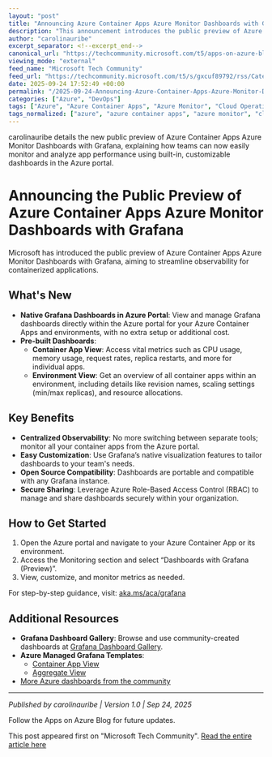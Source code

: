 ```yaml
---
layout: "post"
title: "Announcing Azure Container Apps Azure Monitor Dashboards with Grafana (Public Preview)"
description: "This announcement introduces the public preview of Azure Container Apps Azure Monitor Dashboards with Grafana, allowing developers and teams to seamlessly view, customize, and share Grafana dashboards within the Azure portal. It details new pre-built dashboards, native integration with Azure, and guidance on getting started, aiming to simplify observability and performance monitoring for containerized applications."
author: "carolinauribe"
excerpt_separator: <!--excerpt_end-->
canonical_url: "https://techcommunity.microsoft.com/t5/apps-on-azure-blog/announcing-the-public-preview-of-azure-container-apps-azure/ba-p/4450958"
viewing_mode: "external"
feed_name: "Microsoft Tech Community"
feed_url: "https://techcommunity.microsoft.com/t5/s/gxcuf89792/rss/Category?category.id=Azure"
date: 2025-09-24 17:52:49 +00:00
permalink: "/2025-09-24-Announcing-Azure-Container-Apps-Azure-Monitor-Dashboards-with-Grafana-Public-Preview.html"
categories: ["Azure", "DevOps"]
tags: ["Azure", "Azure Container Apps", "Azure Monitor", "Cloud Operations", "Community", "Containers", "Dashboards", "DevOps", "Grafana", "Metrics", "Microsoft Azure", "Monitoring", "Observability", "Performance Monitoring", "Public Preview", "RBAC", "Serverless", "Visualization"]
tags_normalized: ["azure", "azure container apps", "azure monitor", "cloud operations", "community", "containers", "dashboards", "devops", "grafana", "metrics", "microsoft azure", "monitoring", "observability", "performance monitoring", "public preview", "rbac", "serverless", "visualization"]
---
```


carolinauribe details the new public preview of Azure Container Apps Azure Monitor Dashboards with Grafana, explaining how teams can now easily monitor and analyze app performance using built-in, customizable dashboards in the Azure portal.<!--excerpt_end-->

# Announcing the Public Preview of Azure Container Apps Azure Monitor Dashboards with Grafana

Microsoft has introduced the public preview of Azure Container Apps Azure Monitor Dashboards with Grafana, aiming to streamline observability for containerized applications.

## What's New

- **Native Grafana Dashboards in Azure Portal**: View and manage Grafana dashboards directly within the Azure portal for your Azure Container Apps and environments, with no extra setup or additional cost.
- **Pre-built Dashboards**:
  - **Container App View**: Access vital metrics such as CPU usage, memory usage, request rates, replica restarts, and more for individual apps.
  - **Environment View**: Get an overview of all container apps within an environment, including details like revision names, scaling settings (min/max replicas), and resource allocations.

## Key Benefits

- **Centralized Observability**: No more switching between separate tools; monitor all your container apps from the Azure portal.
- **Easy Customization**: Use Grafana’s native visualization features to tailor dashboards to your team's needs.
- **Open Source Compatibility**: Dashboards are portable and compatible with any Grafana instance.
- **Secure Sharing**: Leverage Azure Role-Based Access Control (RBAC) to manage and share dashboards securely within your organization.

## How to Get Started

1. Open the Azure portal and navigate to your Azure Container App or its environment.
2. Access the Monitoring section and select “Dashboards with Grafana (Preview)”.
3. View, customize, and monitor metrics as needed.

For step-by-step guidance, visit: [aka.ms/aca/grafana](https://aka.ms/aca/grafana)

## Additional Resources

- **Grafana Dashboard Gallery**: Browse and use community-created dashboards at [Grafana Dashboard Gallery](https://grafana.com/grafana/dashboards/).
- **Azure Managed Grafana Templates**:
  - [Container App View](https://grafana.com/grafana/dashboards/16592-azure-container-apps-container-app-view/)
  - [Aggregate View](https://grafana.com/grafana/dashboards/16591-azure-container-apps-aggregate-view/)
- [More Azure dashboards from the community](https://grafana.com/orgs/azure/dashboards)

---

*Published by carolinauribe | Version 1.0 | Sep 24, 2025*

Follow the Apps on Azure Blog for future updates.

This post appeared first on "Microsoft Tech Community". [Read the entire article here](https://techcommunity.microsoft.com/t5/apps-on-azure-blog/announcing-the-public-preview-of-azure-container-apps-azure/ba-p/4450958)
